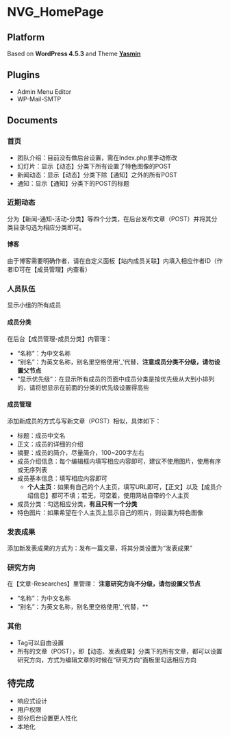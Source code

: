 # NVG_HomePage
## Platform
Based on **WordPress 4.5.3** and Theme **[Yasmin](http://demo.fabthemes.com/yasmin/)**

## Plugins
* Admin Menu Editor
* WP-Mail-SMTP

## Documents

### 首页
* 团队介绍：目前没有做后台设置，需在Index.php里手动修改
* 幻灯片：显示【动态】分类下所有设置了特色图像的POST
* 新闻动态：显示【动态】分类下除【通知】之外的所有POST
* 通知：显示【通知】分类下的POST的标题

### 近期动态
分为【新闻-通知-活动-分类】等四个分类，在后台发布文章（POST）并将其分类目录勾选为相应分类即可。
#### 博客
由于博客需要明确作者，请在自定义面板【站内成员关联】内填入相应作者ID（作者ID可在【成员管理】内查看）
### 人员队伍
显示小组的所有成员
#### 成员分类
在后台【成员管理-成员分类】内管理：

* “名称”：为中文名称
* “别名”：为英文名称，别名里空格使用‘_’代替，**注意成员分类不分级，请勿设置父节点**
* “显示优先级”：在显示所有成员的页面中成员分类是按优先级从大到小排列的，请将想显示在前面的分类的优先级设置得高些

#### 成员管理
添加新成员的方式与写新文章（POST）相似，具体如下：

* 标题：成员中文名
* 正文：成员的详细的介绍
* 摘要：成员的简介，尽量简介，100~200字左右
* 成员介绍信息：每个编辑框内填写相应内容即可，建议不使用图片，使用有序或无序列表
* 成员基本信息：填写相应内容即可
    - **个人主页**：如果有自己的个人主页，填写URL即可，【正文】以及【成员介绍信息】都可不填；若无，可空着，使用网站自带的个人主页
* 成员分类：勾选相应分类，**有且只有一个分类**
* 特色图片：如果希望在个人主页上显示自己的照片，则设置为特色图像

### 发表成果
添加新发表成果的方式为：发布一篇文章，将其分类设置为“发表成果”

### 研究方向
在【文章-Researches】里管理：
**注意研究方向不分级，请勿设置父节点**

* “名称”：为中文名称
* “别名”：为英文名称，别名里空格使用‘_’代替，**

### 其他
* Tag可以自由设置
* 所有的文章（POST），即【动态、发表成果】分类下的所有文章，都可以设置研究方向，方式为编辑文章的时候在“研究方向”面板里勾选相应方向

## 待完成
* 响应式设计
* 用户权限
* 部分后台设置更人性化
* 本地化